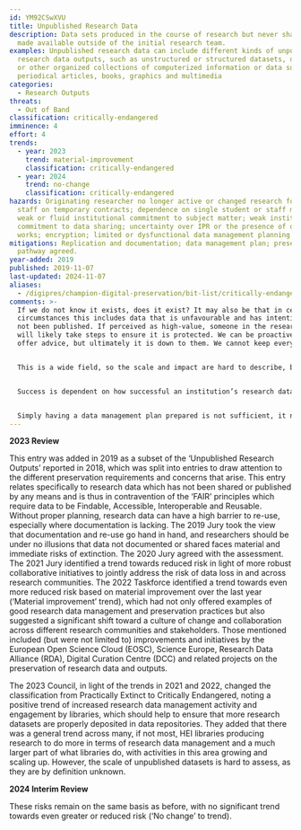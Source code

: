 ```yaml
---
id: YM92CSwXVU
title: Unpublished Research Data
description: Data sets produced in the course of research but never shared or
  made available outside of the initial research team.
examples: Unpublished research data can include different kinds of unpublished
  research data outputs, such as unstructured or structured datasets, databases,
  or other organized collections of computerized information or data such as
  periodical articles, books, graphics and multimedia
categories:
  - Research Outputs
threats:
  - Out of Band
classification: critically-endangered
imminence: 4
effort: 4
trends:
  - year: 2023
    trend: material-improvement
    classification: critically-endangered
  - year: 2024
    trend: no-change
    classification: critically-endangered
hazards: Originating researcher no longer active or changed research focus;
  staff on temporary contracts; dependence on single student or staff member;
  weak or fluid institutional commitment to subject matter; weak institutional
  commitment to data sharing; uncertainty over IPR or the presence of orphaned
  works; encryption; limited or dysfunctional data management planning.
mitigations: Replication and documentation; data management plan; preservation
  pathway agreed.
year-added: 2019
published: 2019-11-07
last-updated: 2024-11-07
aliases:
  - /digipres/champion-digital-preservation/bit-list/critically-endangered/bitlist-unpublished-research-data
comments: >-
  If we do not know it exists, does it exist? It may also be that in certain
  circumstances this includes data that is unfavourable and has intentionally
  not been published. If perceived as high-value, someone in the research team
  will likely take steps to ensure it is protected. We can be proactive and
  offer advice, but ultimately it is down to them. We cannot keep everything!


  This is a wide field, so the scale and impact are hard to describe, but the risk is higher than papers due to potential file format complexity.


  Success is dependent on how successful an institution’s research data management communications are. Advocacy and research are needed to show the scale of the problem, as well as education regarding open science and preservation.


  Simply having a data management plan prepared is not sufficient, it needs to be properly implemented and kept up to date and relevant for both the researcher and the repository which will take a copy of the data. DMP should be used to appraise what data is worth long term preservation (e.g. NERC Data Value Check List), and what data is of lower quality, non-reusable, and even a reputational risk should it be shared further.
---
```

**2023 Review**

This entry was added in 2019 as a subset of the ‘Unpublished Research Outputs’ reported in 2018, which was split into entries to draw attention to the different preservation requirements and concerns that arise. This entry relates specifically to research data which has not been shared or published by any means and is thus in contravention of the ‘FAIR’ principles which require data to be Findable, Accessible, Interoperable and Reusable. Without proper planning, research data can have a high barrier to re-use, especially where documentation is lacking. The 2019 Jury took the view that documentation and re-use go hand in hand, and researchers should be under no illusions that data not documented or shared faces material and immediate risks of extinction. The 2020 Jury agreed with the assessment. The 2021 Jury identified a trend towards reduced risk in light of more robust collaborative initiatives to jointly address the risk of data loss in and across research communities. The 2022 Taskforce identified a trend towards even more reduced risk based on material improvement over the last year (‘Material improvement’ trend), which had not only offered examples of good research data management and preservation practices but also suggested a significant shift toward a culture of change and collaboration across different research communities and stakeholders. Those mentioned included (but were not limited to) improvements and initiatives by the European Open Science Cloud (EOSC), Science Europe, Research Data Alliance (RDA), Digital Curation Centre (DCC) and related projects on the preservation of research data and outputs.

The 2023 Council, in light of the trends in 2021 and 2022, changed the classification from Practically Extinct to Critically Endangered, noting a positive trend of increased research data management activity and engagement by libraries, which should help to ensure that more research datasets are properly deposited in data repositories. They added that there was a general trend across many, if not most, HEI libraries producing research to do more in terms of research data management and a much larger part of what libraries do, with activities in this area growing and scaling up. However, the scale of unpublished datasets is hard to assess, as they are by definition unknown.

**2024 Interim Review**

These risks remain on the same basis as before, with no significant trend towards even greater or reduced risk (‘No change’ to trend).
